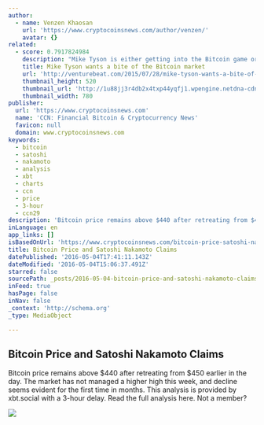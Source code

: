 ```yaml
---
author:
  - name: Venzen Khaosan
    url: 'https://www.cryptocoinsnews.com/author/venzen/'
    avatar: {}
related:
  - score: 0.7917824984
    description: "Mike Tyson is either getting into the Bitcoin game or is getting scammed out of a bunch of money. Tyson, a former heavyweight boxing world champion, tweeted a link this weekend to a website with the best URL you'll see all year: Coming soon... http://t.co/Blf592VtUW ... Changing the way we get change."
    title: Mike Tyson wants a bite of the Bitcoin market
    url: 'http://venturebeat.com/2015/07/28/mike-tyson-wants-a-bite-of-the-bitcoin-market/'
    thumbnail_height: 520
    thumbnail_url: 'http://1u88jj3r4db2x4txp44yqfj1.wpengine.netdna-cdn.com/wp-content/uploads/2015/07/tyson-780x520.jpg'
    thumbnail_width: 780
publisher:
  url: 'https://www.cryptocoinsnews.com'
  name: 'CCN: Financial Bitcoin & Cryptocurrency News'
  favicon: null
  domain: www.cryptocoinsnews.com
keywords:
  - bitcoin
  - satoshi
  - nakamoto
  - analysis
  - xbt
  - charts
  - ccn
  - price
  - 3-hour
  - ccn29
description: 'Bitcoin price remains above $440 after retreating from $450 earlier in the day. The market has not managed a higher high this week, and decline seems evident for the first time in months. This analysis is provided by xbt.social with a 3-hour delay. Read the full analysis here. Not a member?'
inLanguage: en
app_links: []
isBasedOnUrl: 'https://www.cryptocoinsnews.com/bitcoin-price-satoshi-nakamoto-claims/'
title: Bitcoin Price and Satoshi Nakamoto Claims
datePublished: '2016-05-04T17:41:11.143Z'
dateModified: '2016-05-04T15:06:37.491Z'
starred: false
sourcePath: _posts/2016-05-04-bitcoin-price-and-satoshi-nakamoto-claims.md
inFeed: true
hasPage: false
inNav: false
_context: 'http://schema.org'
_type: MediaObject

---
```

<article style=""><h1>Bitcoin Price and Satoshi Nakamoto Claims</h1><p>Bitcoin price remains above $440 after retreating from $450 earlier in the day. The market has not managed a higher high this week, and decline seems evident for the first time in months. This analysis is provided by xbt.social with a 3-hour delay. Read the full analysis here. Not a member?</p><img src="https://www.cryptocoinsnews.com/wp-content/uploads/2016/05/Selection_20160504_003.png" /></article>